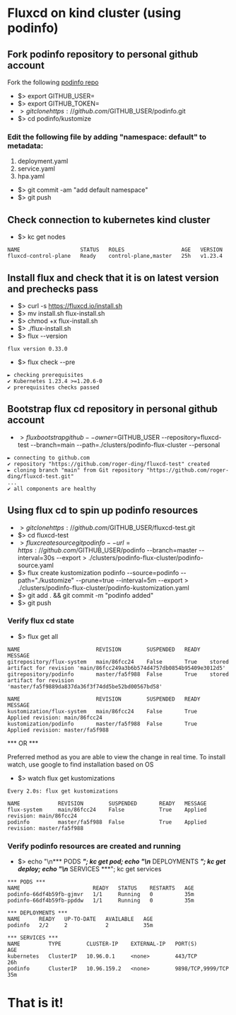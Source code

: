 # Fluxcd on kind cluster (using podinfo)

## Fork podinfo repository to personal github account
Fork the following [podinfo repo](https://github.com/stefanprodan/podinfo)  
* $> export GITHUB_USER=<REDACTED>
* $> export GITHUB_TOKEN=<REDACTED>
* $> git clone https://github.com/$GITHUB_USER/podinfo.git
* $> cd podinfo/kustomize

### Edit the following file by adding "namespace: default" to metadata:
1. deployment.yaml
2. service.yaml
3. hpa.yaml

* $> git commit -am "add default namespace"
* $> git push

## Check connection to kubernetes kind cluster
* $> kc get nodes
```
NAME                   STATUS   ROLES                  AGE   VERSION
fluxcd-control-plane   Ready    control-plane,master   25h   v1.23.4
```

## Install flux and check that it is on latest version and prechecks pass
* $> curl -s https://fluxcd.io/install.sh
* $> mv install.sh flux-install.sh
* $> chmod +x flux-install.sh
* $> ./flux-install.sh
* $> flux --version
```
flux version 0.33.0
```

* $> flux check --pre
```
► checking prerequisites
✔ Kubernetes 1.23.4 >=1.20.6-0
✔ prerequisites checks passed
```

## Bootstrap flux cd repository in personal github account
* $> flux bootstrap github --owner=$GITHUB_USER --repository=fluxcd-test --branch=main --path=./clusters/podinfo-flux-cluster --personal
```
► connecting to github.com
✔ repository "https://github.com/roger-ding/fluxcd-test" created
► cloning branch "main" from Git repository "https://github.com/roger-ding/fluxcd-test.git"
...
✔ all components are healthy
```

## Using flux cd to spin up podinfo resources
* $> git clone https://github.com/$GITHUB_USER/fluxcd-test.git
* $> cd fluxcd-test
* $> flux create source git podinfo --url=https://github.com/$GITHUB_USER/podinfo --branch=master --interval=30s --export > ./clusters/podinfo-flux-cluster/podinfo-source.yaml
* $> flux create kustomization podinfo --source=podinfo --path="./kustomize" --prune=true --interval=5m --export > ./clusters/podinfo-flux-cluster/podinfo-kustomization.yaml
* $> git add . && git commit -m "podinfo added"
* $> git push

### Verify flux cd state
* $> flux get all
```
NAME                     	REVISION      	SUSPENDED	READY	MESSAGE
gitrepository/flux-system	main/86fcc24  	False    	True 	stored artifact for revision 'main/86fcc249a3b6b574d4757db0854b95409e3012d5'
gitrepository/podinfo    	master/fa5f988	False    	True 	stored artifact for revision 'master/fa5f9889da837da36f3f74dd5be52bd00567bd58'

NAME                     	REVISION      	SUSPENDED	READY	MESSAGE
kustomization/flux-system	main/86fcc24  	False    	True 	Applied revision: main/86fcc24
kustomization/podinfo    	master/fa5f988	False    	True 	Applied revision: master/fa5f988
```

*** OR ***

Preferred method as you are able to view the change in real time. To install watch, use google to find installation based on OS
* $> watch flux get kustomizations 
```
Every 2.0s: flux get kustomizations 

NAME            REVISION        SUSPENDED       READY   MESSAGE
flux-system     main/86fcc24    False           True    Applied revision: main/86fcc24
podinfo         master/fa5f988  False           True    Applied revision: master/fa5f988
```

### Verify podinfo resources are created and running
* $> echo "\n*** PODS ***"; kc get pod; echo "\n*** DEPLOYMENTS ***"; kc get deploy; echo "\n*** SERVICES ***"; kc get services
```
*** PODS ***
NAME                       READY   STATUS    RESTARTS   AGE
podinfo-66df4b59fb-gjmvr   1/1     Running   0          35m
podinfo-66df4b59fb-ppddw   1/1     Running   0          35m

*** DEPLOYMENTS ***
NAME      READY   UP-TO-DATE   AVAILABLE   AGE
podinfo   2/2     2            2           35m

*** SERVICES ***
NAME         TYPE        CLUSTER-IP    EXTERNAL-IP   PORT(S)             AGE
kubernetes   ClusterIP   10.96.0.1     <none>        443/TCP             26h
podinfo      ClusterIP   10.96.159.2   <none>        9898/TCP,9999/TCP   35m
```

# That is it! 
